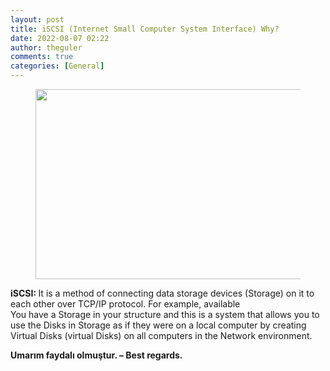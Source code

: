 ```yaml
---
layout: post
title: iSCSI (Internet Small Computer System Interface) Why?
date: 2022-08-07 02:22
author: theguler
comments: true
categories: [General]
---
```

<!-- wp:image {"id":3955,"width":543,"height":304,"sizeSlug":"large","linkDestination":"none"} -->
<figure class="wp-block-image size-large is-resized"><img src="https://theguler.wordpress.com/wp-content/uploads/2022/08/what-is-iscsi-1.jpg?w=817" alt="" class="wp-image-3955" width="543" height="304" /></figure>
<!-- /wp:image -->

<!-- wp:paragraph -->
<p><strong>iSCSI: </strong>It is a method of connecting data storage devices (Storage) on it to each other over TCP/IP protocol. For example, available<br>You have a Storage in your structure and this is a system that allows you to use the Disks in Storage as if they were on a local computer by creating Virtual Disks (virtual Disks) on all computers in the Network environment.</p>
<!-- /wp:paragraph -->

<!-- wp:paragraph -->
<p><strong>Umarım faydalı olmuştur. – Best regards.</strong></p>
<!-- /wp:paragraph -->
